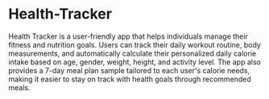 # Health-Tracker
Health Tracker is a user-friendly app that helps individuals manage their fitness and nutrition goals. Users can track their daily workout routine, body measurements, and automatically calculate their personalized daily calorie intake based on age, gender, weight, height, and activity level. The app also provides a 7-day meal plan sample tailored to each user's calorie needs, making it easier to stay on track with health goals through recommended meals.
